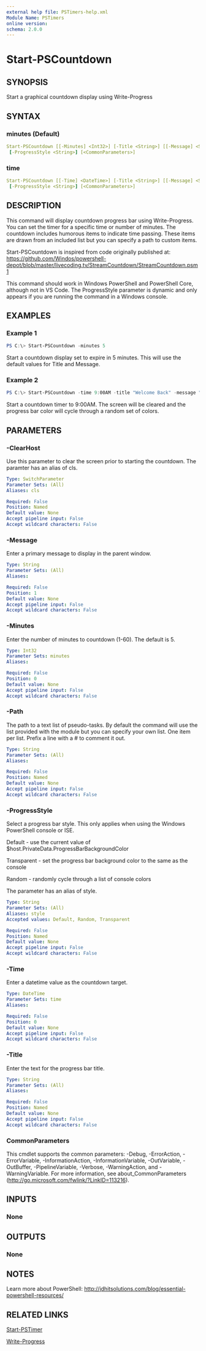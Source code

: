 ```yaml
---
external help file: PSTimers-help.xml
Module Name: PSTimers
online version:
schema: 2.0.0
---
```


# Start-PSCountdown

## SYNOPSIS

Start a graphical countdown display using Write-Progress

## SYNTAX

### minutes (Default)

```yaml
Start-PSCountdown [[-Minutes] <Int32>] [-Title <String>] [[-Message] <String>] [-ClearHost] [-Path <String>]
 [-ProgressStyle <String>] [<CommonParameters>]
```

### time

```yaml
Start-PSCountdown [[-Time] <DateTime>] [-Title <String>] [[-Message] <String>] [-ClearHost] [-Path <String>]
 [-ProgressStyle <String>] [<CommonParameters>]
```

## DESCRIPTION

This command will display countdown progress bar using Write-Progress. You can set the timer for a specific time or number of minutes. The countdown includes humorous items to indicate time passing. These items are drawn from an included list but you can specify a path to custom items.

Start-PSCountdown is inspired from code originally published at: https://github.com/Windos/powershell-depot/blob/master/livecoding.tv/StreamCountdown/StreamCountdown.psm1

This command should work in Windows PowerShell and PowerShell Core, although not in VS Code. The ProgressStyle parameter is dynamic and only appears if you are running the command in a Windows console.

## EXAMPLES

### Example 1

```powershell
PS C:\> Start-PSCountdown -minutes 5
```

Start a countdown display set to expire in 5 minutes. This will use the default values for Title and Message.

### Example 2

```powershell
PS C:\> Start-PSCountdown -time 9:00AM -title "Welcome Back" -message "Review your class notes and have questions ready" -clearhost -progressStyle random
```

Start a countdown timer to 9:00AM. The screen will be cleared and the progress bar color will cycle through a random set of colors.

## PARAMETERS

### -ClearHost

Use this parameter to clear the screen prior to starting the countdown. The paramter has an alias of cls.

```yaml
Type: SwitchParameter
Parameter Sets: (All)
Aliases: cls

Required: False
Position: Named
Default value: None
Accept pipeline input: False
Accept wildcard characters: False
```

### -Message

Enter a primary message to display in the parent window.

```yaml
Type: String
Parameter Sets: (All)
Aliases:

Required: False
Position: 1
Default value: None
Accept pipeline input: False
Accept wildcard characters: False
```

### -Minutes

Enter the number of minutes to countdown (1-60). The default is 5.

```yaml
Type: Int32
Parameter Sets: minutes
Aliases:

Required: False
Position: 0
Default value: None
Accept pipeline input: False
Accept wildcard characters: False
```

### -Path

The path to a text list of pseudo-tasks. By default the command will use the list provided with the module but you can specify your own list. One item per list. Prefix a line with a # to comment it out.

```yaml
Type: String
Parameter Sets: (All)
Aliases:

Required: False
Position: Named
Default value: None
Accept pipeline input: False
Accept wildcard characters: False
```

### -ProgressStyle

Select a progress bar style. This only applies when using the Windows PowerShell console or ISE.

Default - use the current value of $host.PrivateData.ProgressBarBackgroundColor

Transparent - set the progress bar background color to the same as the console

Random - randomly cycle through a list of console colors

The parameter has an alias of style.

```yaml
Type: String
Parameter Sets: (All)
Aliases: style
Accepted values: Default, Random, Transparent

Required: False
Position: Named
Default value: None
Accept pipeline input: False
Accept wildcard characters: False
```

### -Time

Enter a datetime value as the countdown target.

```yaml
Type: DateTime
Parameter Sets: time
Aliases:

Required: False
Position: 0
Default value: None
Accept pipeline input: False
Accept wildcard characters: False
```

### -Title

Enter the text for the progress bar title.

```yaml
Type: String
Parameter Sets: (All)
Aliases:

Required: False
Position: Named
Default value: None
Accept pipeline input: False
Accept wildcard characters: False
```

### CommonParameters

This cmdlet supports the common parameters: -Debug, -ErrorAction, -ErrorVariable, -InformationAction, -InformationVariable, -OutVariable, -OutBuffer, -PipelineVariable, -Verbose, -WarningAction, and -WarningVariable. For more information, see about_CommonParameters (http://go.microsoft.com/fwlink/?LinkID=113216).

## INPUTS

### None

## OUTPUTS

### None

## NOTES

Learn more about PowerShell: http://jdhitsolutions.com/blog/essential-powershell-resources/

## RELATED LINKS

[Start-PSTimer](Start-PSTimer.md)

[Write-Progress]()